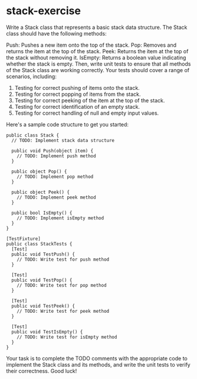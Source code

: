 # stack-exercise

Write a Stack class that represents a basic stack data structure. The Stack class should have the following methods:

Push: Pushes a new item onto the top of the stack.
Pop: Removes and returns the item at the top of the stack.
Peek: Returns the item at the top of the stack without removing it.
IsEmpty: Returns a boolean value indicating whether the stack is empty.
Then, write unit tests to ensure that all methods of the Stack class are working correctly. Your tests should cover a range of scenarios, including:

1. Testing for correct pushing of items onto the stack.
2. Testing for correct popping of items from the stack.
3. Testing for correct peeking of the item at the top of the stack.
4. Testing for correct identification of an empty stack.
5. Testing for correct handling of null and empty input values.

Here's a sample code structure to get you started:

```
public class Stack {
  // TODO: Implement stack data structure

  public void Push(object item) {
    // TODO: Implement push method
  }

  public object Pop() {
    // TODO: Implement pop method
  }

  public object Peek() {
    // TODO: Implement peek method
  }

  public bool IsEmpty() {
    // TODO: Implement isEmpty method
  }
}

[TestFixture]
public class StackTests {
  [Test]
  public void TestPush() {
    // TODO: Write test for push method
  }

  [Test]
  public void TestPop() {
    // TODO: Write test for pop method
  }

  [Test]
  public void TestPeek() {
    // TODO: Write test for peek method
  }

  [Test]
  public void TestIsEmpty() {
    // TODO: Write test for isEmpty method
  }
}
```

Your task is to complete the TODO comments with the appropriate code to implement the Stack class and its methods, and write the unit tests to verify their correctness. Good luck!
